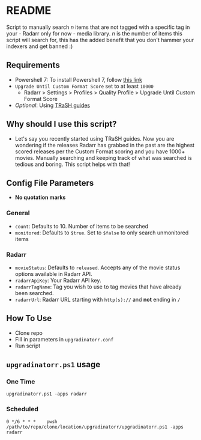 # README

Script to manually search *n* items that are not tagged with a specific tag in your - Radarr only for now -  media library. *n* is the number of items this script will search for, this has the added benefit that you don't hammer your indexers and get banned :)

## Requirements

* Powershell 7: To install Powershell 7, follow [this link](https://docs.microsoft.com/en-us/powershell/scripting/install/installing-powershell-on-windows?view=powershell-7.2)
* `Upgrade Until Custom Format Score` set to at least `10000`
  * Radarr > Settings > Profiles > Quality Profile > Upgrade Until Custom Format Score
* *Optional*: Using [TRaSH guides](https://trash-guides.info/)

## Why should I use this script?

* Let's say you recently started using TRaSH guides. Now you are wondering if the releases Radarr has grabbed in the past are the highest scored releases per the Custom Format scoring and you have 1000+ movies. Manually searching and keeping track of what was searched is tedious and boring. This script helps with that!

## Config File Parameters

* **No quotation marks**

### General

* `count`: Defaults to 10. Number of items to be searched
* `monitored`: Defaults to `$true`. Set to `$false` to only search unmonitored items

### Radarr

* `movieStatus`: Defaults to `released`. Accepts any of the movie status options available in Radarr API.
* `radarrApiKey`: Your Radarr API key.
* `radarrTagName`: Tag you wish to use to tag movies that have already been searched.
* `radarrUrl`: Radarr URL starting with `http(s)://` and **not** ending in `/`

## How To Use

* Clone repo
* Fill in parameters in `upgradinatorr.conf`
* Run script

## `upgradinatorr.ps1` usage

### One Time

    upgradinatorr.ps1 -apps radarr

### Scheduled

    0 */6 * * *    pwsh /path/to/repo/clone/location/upgradinatorr/upgradinatorr.ps1 -apps radarr
